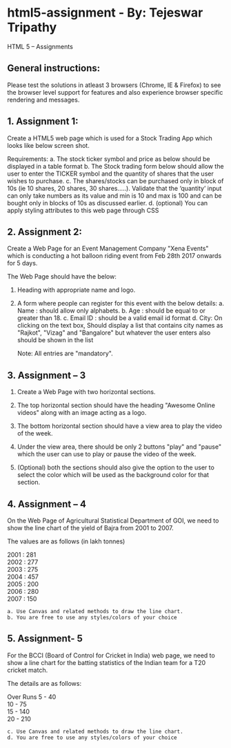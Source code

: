 # html5-assignment - By: Tejeswar Tripathy
HTML 5 – Assignments

## General instructions:
Please test the solutions in atleast 3 browsers (Chrome, IE & Firefox) to see the browser level support for features and also experience browser specific rendering and messages.

## 1. Assignment 1:

Create a HTML5 web page which is used for a Stock Trading App which looks like below screen shot.

Requirements: 
    a. The stock ticker symbol and price as below should be displayed in a table format
    b. The Stock trading form below should allow the user to enter the TICKER symbol and the quantity of shares that the user wishes to purchase.
    c. The shares/stocks can be purchased only in block of 10s (ie 10 shares, 20 shares, 30 shares…..). Validate that the ‘quantity’ input can only take numbers as its value and min is 10 and max is 100 and can be bought only in blocks of 10s as discussed earlier.
    d. (optional) You can apply styling attributes to this web page through CSS 


## 2. Assignment 2:

Create a Web Page for an Event Management Company "Xena Events" which is conducting a hot balloon riding event from Feb 28th 2017 onwards for 5 days.

The Web Page should have the below:

1. Heading with appropriate name and logo.

2. A form where people can register for this event with the below details:
   a. Name : should allow only alphabets.
   b. Age : should be equal to or greater than 18.
   c. Email ID : should be a valid email id format 
   d. City: On clicking on the text box, Should display a list that contains city names as "Rajkot", "Vizag" and "Bangalore" but whatever the user enters also should be shown in the list

   Note: All entries are "mandatory".

## 3. Assignment – 3

1. Create a Web Page with two horizontal sections.

2. The top horizontal section should have the heading "Awesome Online videos" along with an image acting as a logo.

3. The bottom horizontal section should have a view area to play the video of the week.

4. Under the view area, there should be only 2 buttons "play" and "pause" which the user can use to play or pause the video of the week.

5. (Optional) both the sections should also give the option to the user to select the color which will be used as the background color for that section.

## 4. Assignment – 4

On the Web Page of Agricultural Statistical Department of GOI, we need to show the line chart of the yield of Bajra from 2001 to 2007.

The values are as follows (in lakh tonnes)

2001 : 281<br>
2002 : 277<br>
2003 : 275<br>
2004 : 457<br>
2005 : 200<br>
2006 : 280<br>
2007 : 150<br>

    a. Use Canvas and related methods to draw the line chart.
    b. You are free to use any styles/colors of your choice

## 5. Assignment- 5

For the BCCI (Board of Control for Cricket in India) web page, we need to show a line chart for the batting statistics of the Indian team for a T20 cricket match.

The details are as follows:

Over	Runs
5		- 40<br>
10		- 75<br>
15		- 140<br>
20	- 	210<br>

    c. Use Canvas and related methods to draw the line chart.
    d. You are free to use any styles/colors of your choice



